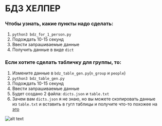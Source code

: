 # БДЗ ХЕЛПЕР

### Чтобы узнать, какие пункты надо сделать:

1) ```python3 bdz_for_1_person.py```
2) Подождать 10-15 секунд
3) Ввести запрашиваемые данные
4) Получить данные в виде ```dict```


### Если хотите сделать табличку для группы, то:

1) Измените данные в ```bdz_table_gen.py```(```n_group``` и ```people```)
2) ```python3 bdz_table_gen.py```
3) Подождать 10-15 секунд
4) Ввести запрашиваемые данные
5) Будет создано 2 файла: ```dicts.json``` и ```table.txt```
6) Зачем вам ```dicts.json``` я не знаю, но вы можете скопировать данные из ```table.txt``` и вставить в гугл таблицы и получите что-то похожее на [это](https://docs.google.com/spreadsheets/d/1hnNYbh-6_IZ3NToqdzKbYkuXc9RHAe24oYrhzifV4_k/edit?usp=sharing)


![alt text](https://github.com/timurvankov/bdz_punkt_helper/blob/master/y4.gif)
